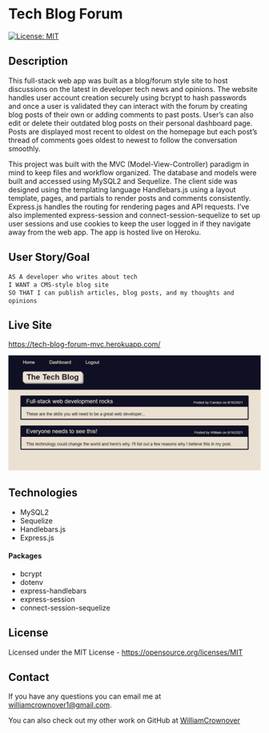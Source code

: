 # Tech Blog Forum

[![License: MIT](https://img.shields.io/badge/License-MIT-yellow.svg)](https://opensource.org/licenses/MIT)

## Description
This full-stack web app was built as a blog/forum style site to host discussions on the latest in developer tech news and opinions. The website handles user account creation securely using bcrypt to hash passwords and once a user is validated they can interact with the forum by creating blog posts of their own or adding comments to past posts. User’s can also edit or delete their outdated blog posts on their personal dashboard page. Posts are displayed most recent to oldest on the homepage but each post’s thread of comments goes oldest to newest to follow the conversation smoothly.

This project was built with the MVC (Model-View-Controller) paradigm in mind to keep files and workflow organized. The database and models were built and accessed using MySQL2 and Sequelize. The client side was designed using the templating language Handlebars.js using a layout template, pages, and partials to render posts and comments consistently. Express.js handles the routing for rendering pages and API requests. I’ve also implemented express-session and connect-session-sequelize to set up user sessions and use cookies to keep the user logged in if they navigate away from the web app. The app is hosted live on Heroku.

## User Story/Goal
```
AS A developer who writes about tech
I WANT a CMS-style blog site
SO THAT I can publish articles, blog posts, and my thoughts and opinions
```

## Live Site

https://tech-blog-forum-mvc.herokuapp.com/

<img src="./assets/screenshot.jpg" width="1200" alt="The homepage of the tech forum"/>

## Technologies
- MySQL2
- Sequelize
- Handlebars.js
- Express.js

#### Packages
- bcrypt
- dotenv
- express-handlebars
- express-session
- connect-session-sequelize

## License
Licensed under the MIT License - https://opensource.org/licenses/MIT

## Contact
If you have any questions you can email me at williamcrownover1@gmail.com.

You can also check out my other work on GitHub at [WilliamCrownover](https://github.com/WilliamCrownover)
